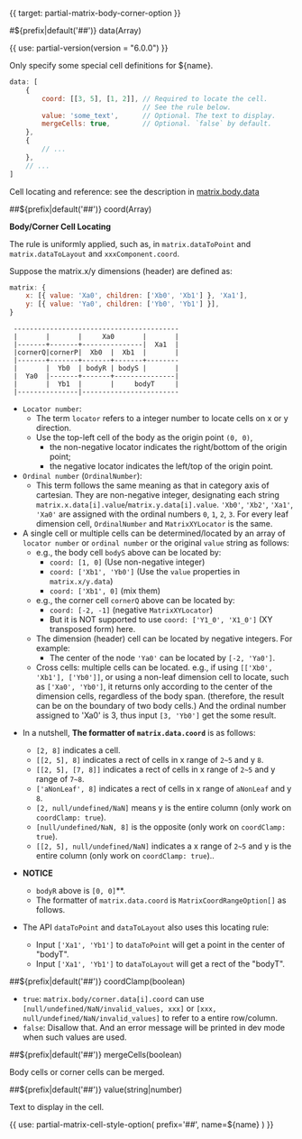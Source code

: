{{ target: partial-matrix-body-corner-option }}

#${prefix|default('##')} data(Array)

{{ use: partial-version(version = "6.0.0") }}

Only specify some special cell definitions for ${name}.

```js
data: [
    {
        coord: [[3, 5], [1, 2]], // Required to locate the cell.
                                 // See the rule below.
        value: 'some_text',      // Optional. The text to display.
        mergeCells: true,        // Optional. `false` by default.
    },
    {
        // ...
    },
    // ...
]
```

Cell locating and reference: see the description in [matrix.body.data](~matrix.body.data.coord)


##${prefix|default('##')} coord(Array)

**Body/Corner Cell Locating**

The rule is uniformly applied, such as, in `matrix.dataToPoint` and `matrix.dataToLayout` and `xxxComponent.coord`.

Suppose the matrix.x/y dimensions (header) are defined as:
```js
matrix: {
    x: [{ value: 'Xa0', children: ['Xb0', 'Xb1'] }, 'Xa1'],
    y: [{ value: 'Ya0', children: ['Yb0', 'Yb1'] }],
}
```

```
 -----------------------------------------
 |       |       |     Xa0       |       |
 |-------+-------+---------------|  Xa1  |
 |cornerQ|cornerP|  Xb0  |  Xb1  |       |
 |-------+-------+-------+-------+--------
 |       |  Yb0  | bodyR | bodyS |       |
 |  Ya0  |-------+-------+---------------|
 |       |  Yb1  |       |     bodyT     |
 |---------------|------------------------
```
+ `Locator number`:
    + The term `locator` refers to a integer number to locate cells on x or y direction.
    + Use the top-left cell of the body as the origin point `(0, 0)`,
        + the non-negative locator indicates the right/bottom of the origin point;
        + the negative locator indicates the left/top of the origin point.
+ `Ordinal number` (`OrdinalNumber`):
    + This term follows the same meaning as that in category axis of cartesian. They are non-negative integer, designating each string `matrix.x.data[i].value`/`matrix.y.data[i].value`. `'Xb0'`, `'Xb2'`, `'Xa1'`, `'Xa0'` are assigned with the ordinal numbers `0`, `1`, `2`, `3`. For every leaf dimension cell, `OrdinalNumber` and `MatrixXYLocator` is the same.
+ A single cell or multiple cells can be determined/located by an array of `locator number` or `ordinal number` or the original `value` string as follows:
    - e.g., the body cell `bodyS` above can be located by:
        - `coord: [1, 0]` (Use non-negative integer)
        - `coord: ['Xb1', 'Yb0']` (Use the `value` properties in `matrix.x/y.data`)
        - `coord: ['Xb1', 0]` (mix them)
    - e.g., the corner cell `cornerQ` above can be located by:
        - `coord: [-2, -1]` (negative `MatrixXYLocator`)
        - But it is NOT supported to use `coord: ['Y1_0', 'X1_0']` (XY transposed form) here.
    - The dimension (header) cell can be located by negative integers. For example:
        - The center of the node `'Ya0'` can be located by `[-2, 'Ya0']`.
    - Cross cells: multiple cells can be located. e.g., if using `[['Xb0', 'Xb1'], ['Yb0']]`, or using a non-leaf dimension cell to locate, such as `['Xa0', 'Yb0']`, it returns only according to the center of the dimension cells, regardless of the body span. (therefore, the result can be on the boundary of two body cells.) And the ordinal number assigned to 'Xa0' is 3, thus input `[3, 'Yb0']` get the some result.
- In a nutshell, **The formatter of `matrix.data.coord`** is as follows:
    - `[2, 8]` indicates a cell.
    - `[[2, 5], 8]` indicates a rect of cells in x range of `2~5` and y `8`.
    - `[[2, 5], [7, 8]]` indicates a rect of cells in x range of `2~5` and y range of `7~8`.
    - `['aNonLeaf', 8]` indicates a rect of cells in x range of `aNonLeaf` and y `8`.
    - `[2, null/undefined/NaN]` means y is the entire column (only work on `coordClamp: true`).
    - `[null/undefined/NaN, 8]` is the opposite (only work on `coordClamp: true`).
    - `[[2, 5], null/undefined/NaN]` indicates a x range of `2~5` and y is the entire column (only work on `coordClamp: true`)..
- **NOTICE**
    - `bodyR` above is `[0, 0]`**.
    - The formatter of `matrix.data.coord` is `MatrixCoordRangeOption[]` as follows.

- The API `dataToPoint` and `dataToLayout` also uses this locating rule:
    - Input `['Xa1', 'Yb1']` to `dataToPoint` will get a point in the center of "bodyT".
    - Input `['Xa1', 'Yb1']` to `dataToLayout` will get a rect of the "bodyT".

##${prefix|default('##')} coordClamp(boolean)
+ `true`: `matrix.body/corner.data[i].coord` can use `[null/undefined/NaN/invalid_values, xxx]` or `[xxx, null/undefined/NaN/invalid_values]` to refer to a entire row/column.
+ `false`: Disallow that. And an error message will be printed in dev mode when such values are used.

##${prefix|default('##')} mergeCells(boolean)

Body cells or corner cells can be merged.

##${prefix|default('##')} value(string|number)

Text to display in the cell.



{{ use: partial-matrix-cell-style-option(
    prefix='##',
    name=${name}
) }}
